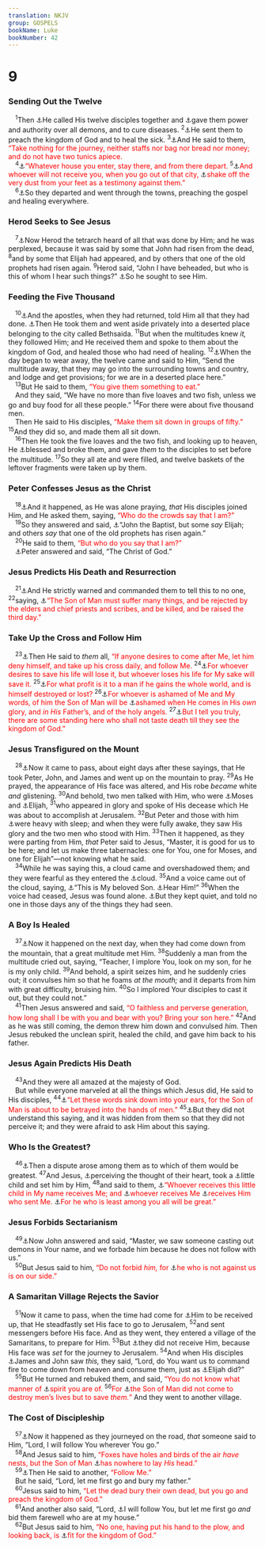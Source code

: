 ```yaml
---
translation: NKJV
group: GOSPELS
bookName: Luke 
bookNumber: 42
---
```


<div class="title"><h1>9</h1><h3>Sending Out the Twelve</h3></div>
<span class="verse lu_9_1"> <sup>1</sup>Then <a data-toggle="tooltip" data-placement="bottom" title="Matt. 10:1, 2; Mark 3:13; 6:7">⚓</a>He called His twelve disciples together and <a data-toggle="tooltip" data-placement="bottom" title="Mark 16:17, 18; (John 14:12)">⚓</a>gave them power and authority over all demons, and to cure diseases. </span>
<span class="verse lu_9_2"><sup>2</sup><a data-toggle="tooltip" data-placement="bottom" title="Matt. 10:7, 8; Mark 6:12; Luke 10:1, 9">⚓</a>He sent them to preach the kingdom of God and to heal the sick. </span>
<span class="verse lu_9_3"><sup>3</sup><a data-toggle="tooltip" data-placement="bottom" title="Matt. 10:9–15; Mark 6:8–11; Luke 10:4–12; 22:35">⚓</a>And He said to them, <font color="red">“Take nothing for the journey, neither staffs nor bag nor bread nor money; and do not have two tunics apiece.</font><br/></span>
<span class="verse lu_9_4"> <sup>4</sup><a data-toggle="tooltip" data-placement="bottom" title="Matt. 10:11; Mark 6:10">⚓</a><font color="red">“Whatever house you enter, stay there, and from there depart.</font></span>
<span class="verse lu_9_5"><sup>5</sup><a data-toggle="tooltip" data-placement="bottom" title="Matt. 10:14">⚓</a><font color="red">And whoever will not receive you, when you go out of that city, </font><a data-toggle="tooltip" data-placement="bottom" title="Luke 10:11; Acts 13:51">⚓</a><font color="red">shake off the very dust from your feet as a testimony against them.”</font><br/></span>
<span class="verse lu_9_6"> <sup>6</sup><a data-toggle="tooltip" data-placement="bottom" title="Mark 6:12; Luke 8:1">⚓</a>So they departed and went through the towns, preaching the gospel and healing everywhere.<br/></span>
<div class="title"><h3>Herod Seeks to See Jesus</h3></div>
<span class="verse lu_9_7"> <sup>7</sup><a data-toggle="tooltip" data-placement="bottom" title="Matt. 14:1, 2; Mark 6:14">⚓</a>Now Herod the tetrarch heard of all that was done by Him; and he was perplexed, because it was said by some that John had risen from the dead, </span>
<span class="verse lu_9_8"><sup>8</sup>and by some that Elijah had appeared, and by others that one of the old prophets had risen again. </span>
<span class="verse lu_9_9"><sup>9</sup>Herod said, “John I have beheaded, but who is this of whom I hear such things?” <a data-toggle="tooltip" data-placement="bottom" title="Luke 23:8">⚓</a>So he sought to see Him.<br/></span>
<div class="title"><h3>Feeding the Five Thousand</h3></div>
<span class="verse lu_9_10"> <sup>10</sup><a data-toggle="tooltip" data-placement="bottom" title="Mark 6:30">⚓</a>And the apostles, when they had returned, told Him all that they had done. <a data-toggle="tooltip" data-placement="bottom" title="Matt. 14:13">⚓</a>Then He took them and went aside privately into a deserted place belonging to the city called Bethsaida. </span>
<span class="verse lu_9_11"><sup>11</sup>But when the multitudes knew <i>it,</i> they followed Him; and He received them and spoke to them about the kingdom of God, and healed those who had need of healing. </span>
<span class="verse lu_9_12"><sup>12</sup><a data-toggle="tooltip" data-placement="bottom" title="Matt. 14:15; Mark 6:35; John 6:1, 5">⚓</a>When the day began to wear away, the twelve came and said to Him, “Send the multitude away, that they may go into the surrounding towns and country, and lodge and get provisions; for we are in a deserted place here.”<br/></span>
<span class="verse lu_9_13"> <sup>13</sup>But He said to them, <font color="red">“You give them something to eat.”</font><br/> And they said, “We have no more than five loaves and two fish, unless we go and buy food for all these people.” </span>
<span class="verse lu_9_14"><sup>14</sup>For there were about five thousand men.<br/> Then He said to His disciples, <font color="red">“Make them sit down in groups of fifty.”</font></span>
<span class="verse lu_9_15"><sup>15</sup>And they did so, and made them all sit down.<br/></span>
<span class="verse lu_9_16"> <sup>16</sup>Then He took the five loaves and the two fish, and looking up to heaven, He <a data-toggle="tooltip" data-placement="bottom" title="Luke 22:19; 24:30">⚓</a>blessed and broke them, and gave <i>them</i> to the disciples to set before the multitude. </span>
<span class="verse lu_9_17"><sup>17</sup>So they all ate and were filled, and twelve baskets of the leftover fragments were taken up by them.<br/></span>
<div class="title"><h3>Peter Confesses Jesus as the Christ</h3></div>
<span class="verse lu_9_18"> <sup>18</sup><a data-toggle="tooltip" data-placement="bottom" title="Matt. 16:13–16; Mark 8:27–29">⚓</a>And it happened, as He was alone praying, <i>that</i> His disciples joined Him, and He asked them, saying, <font color="red">“Who do the crowds say that I am?”</font><br/></span>
<span class="verse lu_9_19"> <sup>19</sup>So they answered and said, <a data-toggle="tooltip" data-placement="bottom" title="Matt. 14:2">⚓</a>“John the Baptist, but some <i>say</i> Elijah; and others <i>say</i> that one of the old prophets has risen again.”<br/></span>
<span class="verse lu_9_20"> <sup>20</sup>He said to them, <font color="red">“But who do you say that I am?”</font><br/> <a data-toggle="tooltip" data-placement="bottom" title="Matt. 16:16; John 6:68, 69">⚓</a>Peter answered and said, “The Christ of God.”<br/></span>
<div class="title"><h3>Jesus Predicts His Death and Resurrection</h3></div>
<span class="verse lu_9_21"> <sup>21</sup><a data-toggle="tooltip" data-placement="bottom" title="Matt. 8:4; 16:20; Mark 8:30">⚓</a>And He strictly warned and commanded them to tell this to no one, </span>
<span class="verse lu_9_22"><sup>22</sup>saying, <a data-toggle="tooltip" data-placement="bottom" title="Matt. 16:21; 17:22; Luke 18:31–33; 23:46; 24:46">⚓</a><font color="red">“The Son of Man must suffer many things, and be rejected by the elders and chief priests and scribes, and be killed, and be raised the third day.”</font><br/></span>
<div class="title"><h3>Take Up the Cross and Follow Him</h3></div>
<span class="verse lu_9_23"> <sup>23</sup><a data-toggle="tooltip" data-placement="bottom" title="Matt. 10:38; 16:24; Mark 8:34; Luke 14:27">⚓</a>Then He said to <i>them</i> all, <font color="red">“If anyone desires to come after Me, let him deny himself, and take up his cross daily, and follow Me.</font></span>
<span class="verse lu_9_24"><sup>24</sup><a data-toggle="tooltip" data-placement="bottom" title="Matt. 10:39; Luke 17:33; (John 12:25)">⚓</a><font color="red">For whoever desires to save his life will lose it, but whoever loses his life for My sake will save it.</font></span>
<span class="verse lu_9_25"><sup>25</sup><a data-toggle="tooltip" data-placement="bottom" title="Matt. 16:26; Mark 8:36; (Luke 16:19–31); Acts 1:18, 25">⚓</a><font color="red">For what profit is it to a man if he gains the whole world, and is himself destroyed or lost?</font></span>
<span class="verse lu_9_26"><sup>26</sup><a data-toggle="tooltip" data-placement="bottom" title="(Rom. 1:16)">⚓</a><font color="red">For whoever is ashamed of Me and My words, of him the Son of Man will be </font><a data-toggle="tooltip" data-placement="bottom" title="Matt. 10:33; Mark 8:38; Luke 12:9; 2 Tim. 2:12">⚓</a><font color="red">ashamed when He comes in His <i>own</i> glory, and <i>in His</i> Father’s, and of the holy angels.</font></span>
<span class="verse lu_9_27"><sup>27</sup><a data-toggle="tooltip" data-placement="bottom" title="Matt. 16:28; Mark 9:1; Acts 7:55, 56; Rev. 20:4">⚓</a><font color="red">But I tell you truly, there are some standing here who shall not taste death till they see the kingdom of God.”</font><br/></span>
<div class="title"><h3>Jesus Transfigured on the Mount</h3></div>
<span class="verse lu_9_28"> <sup>28</sup><a data-toggle="tooltip" data-placement="bottom" title="Matt. 17:1–8; Mark 9:2–8">⚓</a>Now it came to pass, about eight days after these sayings, that He took Peter, John, and James and went up on the mountain to pray. </span>
<span class="verse lu_9_29"><sup>29</sup>As He prayed, the appearance of His face was altered, and His robe <i>became</i> white <i>and</i> glistening. </span>
<span class="verse lu_9_30"><sup>30</sup>And behold, two men talked with Him, who were <a data-toggle="tooltip" data-placement="bottom" title="Heb. 11:23–29">⚓</a>Moses and <a data-toggle="tooltip" data-placement="bottom" title="2 Kin. 2:1–11">⚓</a>Elijah, </span>
<span class="verse lu_9_31"><sup>31</sup>who appeared in glory and spoke of His decease which He was about to accomplish at Jerusalem. </span>
<span class="verse lu_9_32"><sup>32</sup>But Peter and those with him <a data-toggle="tooltip" data-placement="bottom" title="Dan. 8:18; 10:9; Matt. 26:40, 43; Mark 14:40">⚓</a>were heavy with sleep; and when they were fully awake, they saw His glory and the two men who stood with Him. </span>
<span class="verse lu_9_33"><sup>33</sup>Then it happened, as they were parting from Him, <i>that</i> Peter said to Jesus, “Master, it is good for us to be here; and let us make three tabernacles: one for You, one for Moses, and one for Elijah”—not knowing what he said.<br/></span>
<span class="verse lu_9_34"> <sup>34</sup>While he was saying this, a cloud came and overshadowed them; and they were fearful as they entered the <a data-toggle="tooltip" data-placement="bottom" title="Ex. 13:21; Acts 1:9">⚓</a>cloud. </span>
<span class="verse lu_9_35"><sup>35</sup>And a voice came out of the cloud, saying, <a data-toggle="tooltip" data-placement="bottom" title="Ps. 2:7; (Is. 42:1; Matt. 3:17; 12:18); Mark 1:11; Luke 3:22">⚓</a>“This is My beloved Son. <a data-toggle="tooltip" data-placement="bottom" title="Acts 3:22">⚓</a>Hear Him!” </span>
<span class="verse lu_9_36"><sup>36</sup>When the voice had ceased, Jesus was found alone. <a data-toggle="tooltip" data-placement="bottom" title="Matt. 17:9; Mark 9:9">⚓</a>But they kept quiet, and told no one in those days any of the things they had seen.<br/></span>
<div class="title"><h3>A Boy Is Healed</h3></div>
<span class="verse lu_9_37"> <sup>37</sup><a data-toggle="tooltip" data-placement="bottom" title="Matt. 17:14–18; Mark 9:14–27">⚓</a>Now it happened on the next day, when they had come down from the mountain, that a great multitude met Him. </span>
<span class="verse lu_9_38"><sup>38</sup>Suddenly a man from the multitude cried out, saying, “Teacher, I implore You, look on my son, for he is my only child. </span>
<span class="verse lu_9_39"><sup>39</sup>And behold, a spirit seizes him, and he suddenly cries out; it convulses him so that he foams <i>at</i> <i>the</i> <i>mouth;</i> and it departs from him with great difficulty, bruising him. </span>
<span class="verse lu_9_40"><sup>40</sup>So I implored Your disciples to cast it out, but they could not.”<br/></span>
<span class="verse lu_9_41"> <sup>41</sup>Then Jesus answered and said, <font color="red">“O faithless and perverse generation, how long shall I be with you and bear with you? Bring your son here.”</font></span>
<span class="verse lu_9_42"><sup>42</sup>And as he was still coming, the demon threw him down and convulsed <i>him.</i> Then Jesus rebuked the unclean spirit, healed the child, and gave him back to his father.<br/></span>
<div class="title"><h3>Jesus Again Predicts His Death</h3></div>
<span class="verse lu_9_43"> <sup>43</sup>And they were all amazed at the majesty of God.<br/> But while everyone marveled at all the things which Jesus did, He said to His disciples, </span>
<span class="verse lu_9_44"><sup>44</sup><a data-toggle="tooltip" data-placement="bottom" title="Matt. 17:22; Mark 10:33; 14:53; Luke 22:54; John 18:12">⚓</a><font color="red">“Let these words sink down into your ears, for the Son of Man is about to be betrayed into the hands of men.”</font></span>
<span class="verse lu_9_45"><sup>45</sup><a data-toggle="tooltip" data-placement="bottom" title="Mark 9:32; Luke 2:50; 18:34">⚓</a>But they did not understand this saying, and it was hidden from them so that they did not perceive it; and they were afraid to ask Him about this saying.<br/></span>
<div class="title"><h3>Who Is the Greatest?</h3></div>
<span class="verse lu_9_46"> <sup>46</sup><a data-toggle="tooltip" data-placement="bottom" title="Matt. 18:1–5; Mark 9:33–37; Luke 22:24">⚓</a>Then a dispute arose among them as to which of them would be greatest. </span>
<span class="verse lu_9_47"><sup>47</sup>And Jesus, <a data-toggle="tooltip" data-placement="bottom" title="Matt. 9:4; John 2:24, 25">⚓</a>perceiving the thought of their heart, took a <a data-toggle="tooltip" data-placement="bottom" title="Luke 18:17">⚓</a>little child and set him by Him, </span>
<span class="verse lu_9_48"><sup>48</sup>and said to them, <a data-toggle="tooltip" data-placement="bottom" title="Matt. 18:5">⚓</a><font color="red">“Whoever receives this little child in My name receives Me; and </font><a data-toggle="tooltip" data-placement="bottom" title="Matt. 10:40; Mark 9:37; John 12:44">⚓</a><font color="red">whoever receives Me </font><a data-toggle="tooltip" data-placement="bottom" title="John 13:20">⚓</a><font color="red">receives Him who sent Me. </font><a data-toggle="tooltip" data-placement="bottom" title="(Matt. 23:11, 12); 1 Cor. 15:9; Eph. 3:8">⚓</a><font color="red">For he who is least among you all will be great.”</font><br/></span>
<div class="title"><h3>Jesus Forbids Sectarianism</h3></div>
<span class="verse lu_9_49"> <sup>49</sup><a data-toggle="tooltip" data-placement="bottom" title="Mark 9:38–40">⚓</a>Now John answered and said, “Master, we saw someone casting out demons in Your name, and we forbade him because he does not follow with us.”<br/></span>
<span class="verse lu_9_50"> <sup>50</sup>But Jesus said to him, <font color="red">“Do not forbid <i>him,</i> for </font><a data-toggle="tooltip" data-placement="bottom" title="Matt. 12:30; Luke 11:23">⚓</a><font color="red">he who is not against us is on our side.”</font><br/></span>
<div class="title"><h3>A Samaritan Village Rejects the Savior</h3></div>
<span class="verse lu_9_51"> <sup>51</sup>Now it came to pass, when the time had come for <a data-toggle="tooltip" data-placement="bottom" title="Is. 50:7; Mark 16:19; Acts 1:2">⚓</a>Him to be received up, that He steadfastly set His face to go to Jerusalem, </span>
<span class="verse lu_9_52"><sup>52</sup>and sent messengers before His face. And as they went, they entered a village of the Samaritans, to prepare for Him. </span>
<span class="verse lu_9_53"><sup>53</sup>But <a data-toggle="tooltip" data-placement="bottom" title="John 4:4, 9">⚓</a>they did not receive Him, because His face was <i>set</i> for the journey to Jerusalem. </span>
<span class="verse lu_9_54"><sup>54</sup>And when His disciples <a data-toggle="tooltip" data-placement="bottom" title="Mark 3:17">⚓</a>James and John saw <i>this,</i> they said, “Lord, do You want us to command fire to come down from heaven and consume them, just as <a data-toggle="tooltip" data-placement="bottom" title="2 Kin. 1:10, 12">⚓</a>Elijah did?”<br/></span>
<span class="verse lu_9_55"> <sup>55</sup>But He turned and rebuked them, and said, <font color="red">“You do not know what manner of </font><a data-toggle="tooltip" data-placement="bottom" title="(Rom. 8:15; 2 Tim. 1:7)">⚓</a><font color="red">spirit you are of.</font></span>
<span class="verse lu_9_56"><sup>56</sup><font color="red">For </font><a data-toggle="tooltip" data-placement="bottom" title="Luke 19:10; John 3:17; 12:47">⚓</a><font color="red">the Son of Man did not come to destroy men’s lives but to save <i>them.</i>”</font> And they went to another village.<br/></span>
<div class="title"><h3>The Cost of Discipleship</h3></div>
<span class="verse lu_9_57"> <sup>57</sup><a data-toggle="tooltip" data-placement="bottom" title="Matt. 8:19–22">⚓</a>Now it happened as they journeyed on the road, <i>that</i> someone said to Him, “Lord, I will follow You wherever You go.”<br/></span>
<span class="verse lu_9_58"> <sup>58</sup>And Jesus said to him, <font color="red">“Foxes have holes and birds of the air <i>have</i> nests, but the Son of Man </font><a data-toggle="tooltip" data-placement="bottom" title="Luke 2:7; 8:23">⚓</a><font color="red">has nowhere to lay <i>His</i> head.”</font><br/></span>
<span class="verse lu_9_59"> <sup>59</sup><a data-toggle="tooltip" data-placement="bottom" title="Matt. 8:21, 22">⚓</a>Then He said to another, <font color="red">“Follow Me.”</font><br/> But he said, “Lord, let me first go and bury my father.”<br/></span>
<span class="verse lu_9_60"> <sup>60</sup>Jesus said to him, <font color="red">“Let the dead bury their own dead, but you go and preach the kingdom of God.”</font><br/></span>
<span class="verse lu_9_61"> <sup>61</sup>And another also said, “Lord, <a data-toggle="tooltip" data-placement="bottom" title="1 Kin. 19:20">⚓</a>I will follow You, but let me first go <i>and</i> bid them farewell who are at my house.”<br/></span>
<span class="verse lu_9_62"> <sup>62</sup>But Jesus said to him, <font color="red">“No one, having put his hand to the plow, and looking back, is </font><a data-toggle="tooltip" data-placement="bottom" title="2 Tim. 4:10">⚓</a><font color="red">fit for the kingdom of God.”</font><br/></span>
